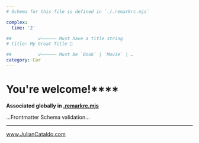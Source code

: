 ```yaml
---
# Schema for this file is defined in `./.remarkrc.mjs`

complex:
  time: '2'

##          v—————— Must have a title string
# title: My Great Title 🤩

##          v—————— Must be `Book` | `Movie` | …
category: Car
---
```


# You're welcome!\*\*\*\*

**Associated globally in [.remarkrc.mjs](.remarkrc.mjs)**

…Frontmatter Schema validation…

---

www.JulianCataldo.com
